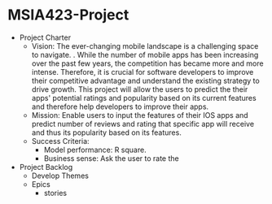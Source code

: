 # MSIA423-Project

 - Project Charter
	 - Vision: The ever-changing mobile landscape is a challenging space to navigate. . While the number of mobile apps has been increasing over the past few years, the competition has became more and more intense. Therefore, it is crucial for software developers to improve their competitive advantage and understand the existing strategy to drive growth. This project will allow the users to predict the their apps' potential ratings and popularity based on its current features and therefore help developers to improve their apps.
	 - Mission: Enable users to input the features of their IOS apps and predict number of reviews and rating that specific app will receive and thus its popularity based on its features. 
	 - Success Criteria: 
		 - Model performance: R square. 
		 - Business sense: Ask the user to rate the 
 - Project Backlog
	 - Develop Themes
	 - Epics
		 - stories 

<!--stackedit_data:
eyJoaXN0b3J5IjpbLTEyMjg2ODY1NzgsMTY4NDc2NzAxMiwxOT
k0MTIwMDAsOTc4MDk2NDgyXX0=
-->